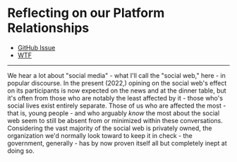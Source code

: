 # Reflecting on our Platform Relationships

- [GitHub Issue](https://github.com/extratone/bilge/issues/339) 
- [WTF](https://davidblue.wtf/drafts/4914CEE5-62B7-49D3-A781-A00572AE836B.html)

---

We hear a lot about "social media" - what I'll call the "social web," here - in popular discourse. In the present (2022,) opining on the social web's effect on its participants is now expected on the news and at the dinner table, but it's often from those who are notably the least affected by it - those who's social lives exist entirely separate. Those of us who are affected the most - that is, young people - and who arguably *know* the most about the social web seem to still be absent from or minimized within these conversations. Considering the vast majority of the social web is privately owned, the organization we'd normally look toward to keep it in check - the government, generally - has by now proven itself all but completely inept at doing so.